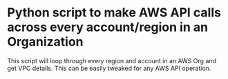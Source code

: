 # Python script to make AWS API calls across every account/region in an Organization

This script will loop through every region and account in an AWS Org and get VPC details. This can be easily tweaked for any AWS API operation. 